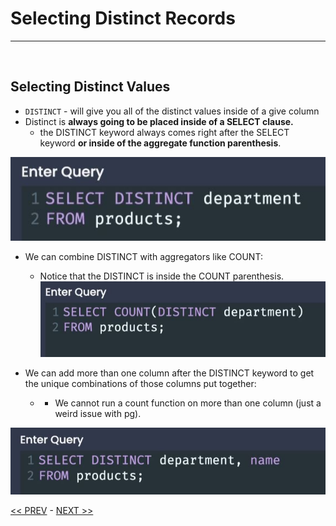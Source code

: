 # Selecting Distinct Records

<hr>
<br>

## Selecting Distinct Values

- `DISTINCT` - will give you all of the distinct values inside of a give column
- Distinct is **always going to be placed inside of a SELECT clause.**
  - the DISTINCT keyword always comes right after the SELECT keyword **or inside of the aggregate function parenthesis**.

![distinct](../resources/distinct.JPG)
<br>

- We can combine DISTINCT with aggregators like COUNT:

  - Notice that the DISTINCT is inside the COUNT parenthesis.
    ![dis count](../resources/distinct_count.JPG)
    <br>

- We can add more than one column after the DISTINCT keyword to get the unique combinations of those columns put together:
  - - We cannot run a count function on more than one column (just a weird issue with pg).

![pg](../resources/distinct_combo.JPG)

[<< PREV](../9_Assembing_Queries_with_SubQueries/index.md) - [NEXT >>](../11_Utility_Keywords_Functions/index.md)
